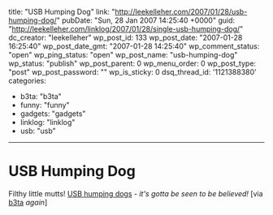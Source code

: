 title: "USB Humping Dog"
link: "http://leekelleher.com/2007/01/28/usb-humping-dog/"
pubDate: "Sun, 28 Jan 2007 14:25:40 +0000"
guid: "http://leekelleher.com/linklog/2007/01/28/single-usb-humping-dog/"
dc_creator: "leekelleher"
wp_post_id: 133
wp_post_date: "2007-01-28 16:25:40"
wp_post_date_gmt: "2007-01-28 14:25:40"
wp_comment_status: "open"
wp_ping_status: "open"
wp_post_name: "usb-humping-dog"
wp_status: "publish"
wp_post_parent: 0
wp_menu_order: 0
wp_post_type: "post"
wp_post_password: ""
wp_is_sticky: 0
dsq_thread_id: '1121388380'
categories:
  - b3ta: "b3ta"
  - funny: "funny"
  - gadgets: "gadgets"
  - linklog: "linklog"
  - usb: "usb"

---

# USB Humping Dog

Filthy little mutts! <a href="http://www.digitalworldtokyo.com/2006/12/legs_everywhere_rejoice_as_dog.php?b3ta">USB humping dogs</a> <i>- it's gotta be seen to be believed!</i> [via <a href="http://www.b3ta.com/newsletter/issue262/">b3ta</a> <i>again</i>]